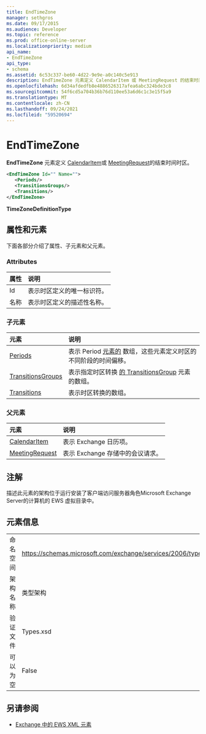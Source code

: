 ```yaml
---
title: EndTimeZone
manager: sethgros
ms.date: 09/17/2015
ms.audience: Developer
ms.topic: reference
ms.prod: office-online-server
ms.localizationpriority: medium
api_name:
- EndTimeZone
api_type:
- schema
ms.assetid: 6c53c337-be60-4d22-9e9e-a0c140c5e913
description: EndTimeZone 元素定义 CalendarItem 或 MeetingRequest 的结束时间时区。
ms.openlocfilehash: 6d34afdedfb8e4886526317afea6abc324bde3c8
ms.sourcegitcommit: 54f6cd5a704b36b76d110ee53a6d6c1c3e15f5a9
ms.translationtype: MT
ms.contentlocale: zh-CN
ms.lasthandoff: 09/24/2021
ms.locfileid: "59520694"
---
```

# <a name="endtimezone"></a>EndTimeZone

**EndTimeZone** 元素定义 [CalendarItem](calendaritem.md)或 [MeetingRequest](meetingrequest.md)的结束时间时区。
  
```xml
<EndTimeZone Id="" Name="">
   <Periods/>
   <TransitionsGroups/>
   <Transitions/>
</EndTimeZone>
```

 **TimeZoneDefinitionType**
## <a name="attributes-and-elements"></a>属性和元素

下面各部分介绍了属性、子元素和父元素。
  
### <a name="attributes"></a>Attributes

|**属性**|**说明**|
|:-----|:-----|
|Id  <br/> |表示时区定义的唯一标识符。  <br/> |
|名称  <br/> |表示时区定义的描述性名称。  <br/> |
   
### <a name="child-elements"></a>子元素

|**元素**|**说明**|
|:-----|:-----|
|[Periods](periods.md) <br/> |表示 Period [元素的](period.md) 数组，这些元素定义时区的不同阶段的时间偏移。  <br/> |
|[TransitionsGroups](transitionsgroups.md) <br/> |表示指定时区转换 [的 TransitionsGroup](transitionsgroup.md) 元素的数组。  <br/> |
|[Transitions](transitions.md) <br/> |表示时区转换的数组。  <br/> |
   
### <a name="parent-elements"></a>父元素

|**元素**|**说明**|
|:-----|:-----|
|[CalendarItem](calendaritem.md) <br/> |表示 Exchange 日历项。  <br/> |
|[MeetingRequest](meetingrequest.md) <br/> |表示 Exchange 存储中的会议请求。  <br/> |
   
## <a name="remarks"></a>注解

描述此元素的架构位于运行安装了客户端访问服务器角色Microsoft Exchange Server的计算机的 EWS 虚拟目录中。
  
## <a name="element-information"></a>元素信息

|||
|:-----|:-----|
|命名空间  <br/> |https://schemas.microsoft.com/exchange/services/2006/types  <br/> |
|架构名称  <br/> |类型架构  <br/> |
|验证文件  <br/> |Types.xsd  <br/> |
|可以为空  <br/> |False  <br/> |
   
## <a name="see-also"></a>另请参阅



- [Exchange 中的 EWS XML 元素](ews-xml-elements-in-exchange.md)

